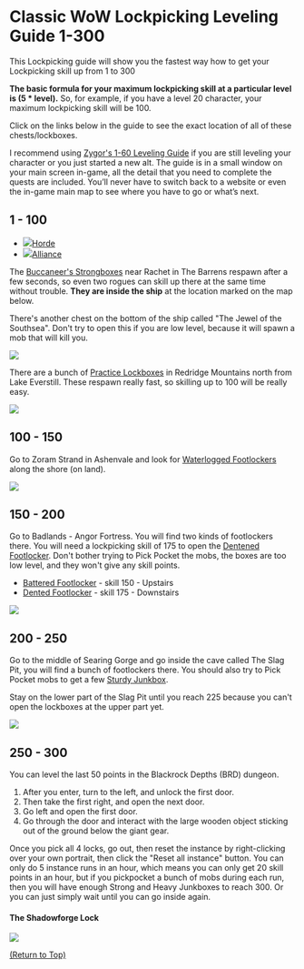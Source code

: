 # Classic WoW Lockpicking Leveling Guide 1-300

This Lockpicking guide will show you the fastest way how to get your Lockpicking skill up from 1 to 300

**The basic formula for your maximum lockpicking skill at a particular level is (5 \* level).** So, for example, if you have a level 20 character, your maximum lockpicking skill will be 100.

Click on the links below in the guide to see the exact location of all of these chests/lockboxes.

I recommend using [Zygor's 1-60 Leveling Guide](/recommends/zygor-classic-leveling) if you are still leveling your character or you just started a new alt. The guide is in a small window on your main screen in-game, all the detail that you need to complete the quests are included. You’ll never have to switch back to a website or even the in-game main map to see where you have to go or what’s next.

## 1 - 100

*   [![](/images/icons/horde-m.png)Horde](#lockpicking100-tab-1-name)
*   [![](/images/icons/alliance-m.png)Alliance](#lockpicking100-tab-2-name)

The [Buccaneer's Strongboxes](https://classicdb.ch/?object=123330) near Rachet in The Barrens respawn after a few seconds, so even two rogues can skill up there at the same time without trouble. **They are inside the ship** at the location marked on the map below.

There's another chest on the bottom of the ship called "The Jewel of the Southsea". Don't try to open this if you are low level, because it will spawn a mob that will kill you.

![](/images/classic/barrens-lockpicking-leveling-m.jpg)

There are a bunch of [Practice Lockboxes](https://classicdb.ch/?object=178244) in Redridge Mountains north from Lake Everstill. These respawn really fast, so skilling up to 100 will be really easy.

![](/images/classic/redridge-lockpicking-leveling-m.jpg)

## 100 - 150

Go to Zoram Strand in Ashenvale and look for [Waterlogged Footlockers](https://classicdb.ch/?object=179487) along the shore (on land).

![](/images/classic/ashenvale-lockpicking-leveling-m.jpg)

## **150 - 200**

Go to Badlands - Angor Fortress. You will find two kinds of footlockers there. You will need a lockpicking skill of 175 to open the [Dentened Footlocker](https://classicdb.ch/?object=179492). Don't bother trying to Pick Pocket the mobs, the boxes are too low level, and they won't give any skill points.

*   [Battered Footlocker](https://classicdb.ch/?object=179490) - skill 150 - Upstairs
*   [Dented Footlocker](https://classicdb.ch/?object=179492) - skill 175 - Downstairs

![](/images/classic/badlands-lockpicking-leveling-m.jpg)

## **200 - 250**

Go to the middle of Searing Gorge and go inside the cave called The Slag Pit, you will find a bunch of footlockers there. You should also try to Pick Pocket mobs to get a few [Sturdy Junkbox](https://classicdb.ch/?item=16884).

Stay on the lower part of the Slag Pit until you reach 225 because you can't open the lockboxes at the upper part yet.

![](/images/classic/searing-gorge-lockpicking-leveling-m.jpg)

## **250 - 300**

You can level the last 50 points in the Blackrock Depths (BRD) dungeon.

1.  After you enter, turn to the left, and unlock the first door.
2.  Then take the first right, and open the next door.
3.  Go left and open the first door.
4.  Go through the door and interact with the large wooden object sticking out of the ground below the giant gear.

Once you pick all 4 locks, go out, then reset the instance by right-clicking over your own portrait, then click the "Reset all instance" button. You can only do 5 instance runs in an hour, which means you can only get 20 skill points in an hour, but if you pickpocket a bunch of mobs during each run, then you will have enough Strong and Heavy Junkboxes to reach 300. Or you can just simply wait until you can go inside again.

#### The Shadowforge Lock

![](/images/classic/brd-shadowforge-m.jpg)

[(Return to Top)](#top)